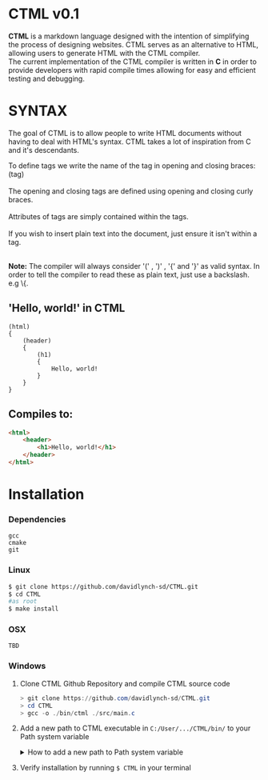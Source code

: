 # CTML v0.1

**CTML** is a markdown language designed with the intention of simplifying the process of designing websites. CTML serves as an alternative to HTML, allowing users to generate HTML with the CTML compiler.<br>
The current implementation of the CTML compiler is written in **C** in order to provide developers with rapid compile times allowing for easy and efficient testing and debugging.<br>


# SYNTAX

The goal of CTML is to allow people to write HTML documents without having to deal with HTML's syntax.
CTML takes a lot of inspiration from C and it's descendants.

To define tags we write the name of the tag in opening and closing braces: (tag)<br><br>
The opening and closing tags are defined using opening and closing curly braces.<br><br>
Attributes of tags are simply contained within the tags.<br><br>
If you wish to insert plain text into the document, just ensure it isn't within a tag.<br><br>


**Note:** The compiler will always consider '(' , ')' , '{' and '}' as valid syntax. In order to tell the compiler to read these as plain text, just use a backslash. e.g \\{.

## 'Hello, world!' in CTML
```
(html)
{
	(header)
	{
		(h1)
		{
			Hello, world!
		}
	}
}
```
## Compiles to:
```html
<html>
	<header>
		<h1>Hello, world!</h1>
	</header>
</html>
```

# Installation
### Dependencies
```
gcc
cmake
git
```
### Linux
```sh
$ git clone https://github.com/davidlynch-sd/CTML.git
$ cd CTML
#as root
$ make install
```
### OSX
```
TBD
```
### Windows
1. Clone CTML Github Repository and compile CTML source code
	```ps1
	> git clone https://github.com/davidlynch-sd/CTML.git
	> cd CTML
	> gcc -o ./bin/ctml ./src/main.c
	```
2. Add a new path to CTML executable in `C:/User/.../CTML/bin/` to your Path system variable
   <details>
	 	<summary>How to add a new path to Path system variable</summary>
		
   	- In windows search, search for `Edit the system environment variables` and open it to enter the System Properties in the Advanced tab
   	- Open Environment Variables
   	- Edit the `Path`
   		- Edit `Path` within User variables for access only to your user
   		- Edit `Path` within System variables for all users access
   	- Add 'C:/User/.../CTML/bin/' as a new path
	 </details>

3.	Verify installation by running `$ CTML` in your terminal
